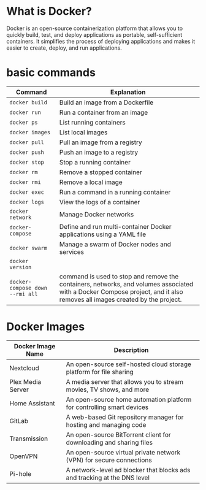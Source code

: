 # What is Docker?
Docker is an open-source containerization platform that allows you to quickly build, test, and deploy applications as portable, self-sufficient containers. It simplifies the process of deploying applications and makes it easier to create, deploy, and run applications.

# basic commands
| Command                         | Explanation                                                                                                                                                               |
| ------------------------------- | ------------------------------------------------------------------------------------------------------------------------------------------------------------------------- |
| `docker build`                  | Build an image from a Dockerfile                                                                                                                                          |
| `docker run`                    | Run a container from an image                                                                                                                                             |
| `docker ps`                     | List running containers                                                                                                                                                   |
| `docker images`                 | List local images                                                                                                                                                         |
| `docker pull`                   | Pull an image from a registry                                                                                                                                             |
| `docker push`                   | Push an image to a registry                                                                                                                                               |
| `docker stop`                   | Stop a running container                                                                                                                                                  |
| `docker rm`                     | Remove a stopped container                                                                                                                                                |
| `docker rmi`                    | Remove a local image                                                                                                                                                      |
| `docker exec`                   | Run a command in a running container                                                                                                                                      |
| `docker logs`                   | View the logs of a container                                                                                                                                              |
| `docker network`                | Manage Docker networks                                                                                                                                                    |
| `docker-compose`                | Define and run multi-container Docker applications using a YAML file                                                                                                      |
| `docker swarm`                  | Manage a swarm of Docker nodes and services                                                                                                                               |
| `docker version`                |                                                                                                                                                                           |
| `docker-compose down --rmi all` | command is used to stop and remove the containers, networks, and volumes associated with a Docker Compose project, and it also removes all images created by the project. |

# Docker Images
| Docker Image Name | Description                                                              |
| ----------------- | ------------------------------------------------------------------------ |
| Nextcloud         | An open-source self-hosted cloud storage platform for file sharing       |
| Plex Media Server | A media server that allows you to stream movies, TV shows, and more      |
| Home Assistant    | An open-source home automation platform for controlling smart devices    |
| GitLab            | A web-based Git repository manager for hosting and managing code         |
| Transmission      | An open-source BitTorrent client for downloading and sharing files       |
| OpenVPN           | An open-source virtual private network (VPN) for secure connections      |
| Pi-hole           | A network-level ad blocker that blocks ads and tracking at the DNS level |
